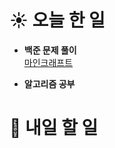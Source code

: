 # ☀️ 오늘 한 일

- **백준 문제 풀이**<br>
  [마인크래프트](https://www.acmicpc.net/problem/18111)

- **알고리즘 공부**

# 🚩 내일 할 일
